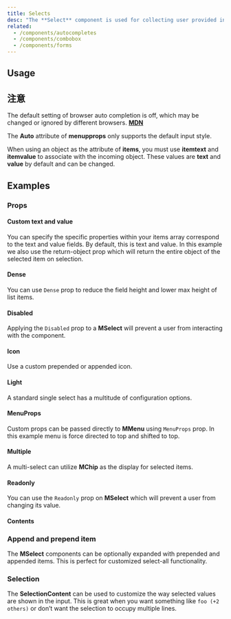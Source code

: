 ```yaml
---
title: Selects
desc: "The **Select** component is used for collecting user provided information from a list of options."
related:
  - /components/autocompletes
  - /components/combobox
  - /components/forms
---
```


## Usage

<selects-usage></selects-usage>

## 注意

<!--alert:info--> 
The default setting of browser auto completion is off, which may be changed or ignored by different browsers. **[MDN](https://developer.mozilla.org/en-US/docs/Web/Security/Securing_your_site/Turning_off_form_autocompletion)**
<!--/alert:info--> 

<!--alert:warning--> 
The **Auto** attribute of **menupprops** only supports the default input style.
<!--/alert:warning--> 

<!--alert:error--> 
When using an object as the attribute of **items**, you must use **itemtext** and **itemvalue** to associate with the incoming object. These values are **text** and **value** by default and can be changed.
<!--/alert:error--> 

## Examples

### Props

#### Custom text and value

You can specify the specific properties within your items array correspond to the text and value fields. 
By default, this is text and value. In this example we also use the return-object prop which will return the entire object of the selected item on selection.

<masa-example file="Examples.selects.CustomTextAndValue"></masa-example>

#### Dense

You can use `Dense` prop to reduce the field height and lower max height of list items.

<masa-example file="Examples.selects.Dense"></masa-example>

#### Disabled

Applying the `Disabled` prop to a **MSelect** will prevent a user from interacting with the component.

<masa-example file="Examples.selects.Disabled"></masa-example>

#### Icon

Use a custom prepended or appended icon.

<masa-example file="Examples.selects.Icon"></masa-example>

#### Light

A standard single select has a multitude of configuration options.

<masa-example file="Examples.selects.Light"></masa-example>

#### MenuProps

Custom props can be passed directly to **MMenu** using `MenuProps` prop. In this example menu is force directed to top and shifted to top.

<masa-example file="Examples.selects.MenuProps"></masa-example>

#### Multiple

A multi-select can utilize **MChip** as the display for selected items.

<masa-example file="Examples.selects.Multiple"></masa-example>

#### Readonly

You can use the `Readonly` prop on **MSelect** which will prevent a user from changing its value.

<masa-example file="Examples.selects.Readonly"></masa-example>

#### Contents

### Append and prepend item

The **MSelect** components can be optionally expanded with prepended and appended items. This is perfect for customized select-all functionality.

<masa-example file="Examples.selects.AppendAndPrependItem"></masa-example>

### Selection

The **SelectionContent** can be used to customize the way selected values are shown in the input. This is great when you want something like `foo (+2 others)` or don’t want the selection to occupy multiple lines.

<masa-example file="Examples.selects.Selection"></masa-example>
